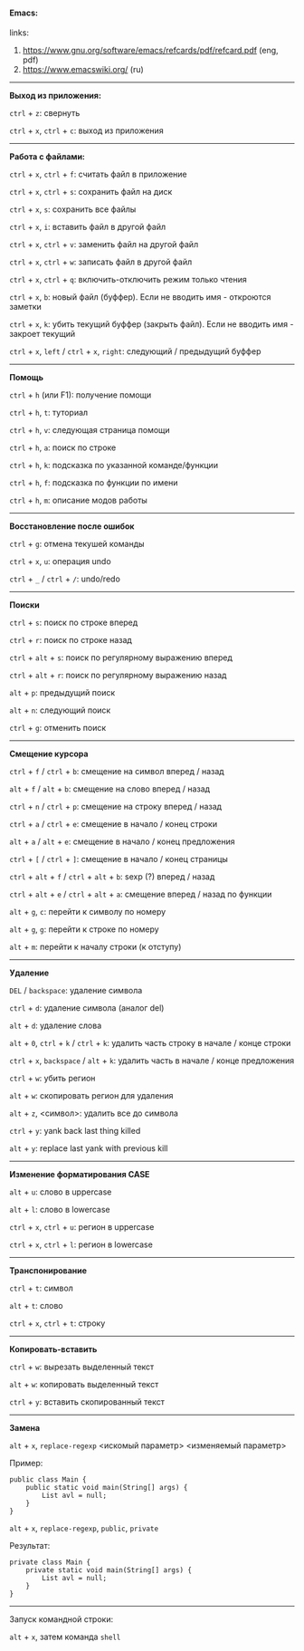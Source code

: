 #### Emacs:

links: 
1) https://www.gnu.org/software/emacs/refcards/pdf/refcard.pdf (eng, pdf)
2) https://www.emacswiki.org/ (ru)

---

**Выход из приложения:**

`ctrl` + `z`: свернуть

`ctrl` + `x`, `ctrl` + `c`: выход из приложения

---

**Работа с файлами:**

`ctrl` + `x`, `ctrl` + `f`: считать файл в приложение

`ctrl` + `x`, `ctrl` + `s`: сохранить файл на диск

`ctrl` + `x`, `s`: сохранить все файлы

`ctrl` + `x`, `i`: вставить файл в другой файл

`ctrl` + `x`, `ctrl` + `v`: заменить файл на другой файл

`ctrl` + `x`, `ctrl` + `w`: записать файл в другой файл

`ctrl` + `x`, `ctrl` + `q`: включить-отключить режим только чтения

`ctrl` + `x`, `b`: новый файл (буффер). Если не вводить имя - откроются заметки

`ctrl` + `x`, `k`: убить текущий буффер (закрыть файл). Если не вводить имя - закроет текущий

`ctrl` + `x`, `left` / `ctrl` + `x`, `right`: следующий / предыдущий буффер

---

**Помощь**

`ctrl` + `h` (или F1): получение помощи

`ctrl` + `h`, `t`: туториал

`ctrl` + `h`, `v`: следующая страница помощи

`ctrl` + `h`, `a`: поиск по строке

`ctrl` + `h`, `k`: подсказка по указанной команде/функции

`ctrl` + `h`, `f`: подсказка по функции по имени

`ctrl` + `h`, `m`: описание модов работы

---

**Восстановление после ошибок**

`ctrl` + `g`: отмена текушей команды

`ctrl` + `x`, `u`: операция undo

`ctrl` + `_` / `ctrl` + `/`: undo/redo

---

**Поиски**

`ctrl` + `s`: поиск по строке вперед

`ctrl` + `r`: поиск по строке назад

`ctrl` + `alt` + `s`: поиск по регулярному выражению вперед

`ctrl` + `alt` + `r`: поиск по регулярному выражению назад

`alt` + `p`: предыдущий поиск

`alt` + `n`: следующий поиск

`ctrl` + `g`: отменить поиск

---

**Смещение курсора**

`ctrl` + `f` / `ctrl` + `b`: смещение на символ вперед / назад

`alt` + `f` / `alt` + `b`: смещение на слово вперед / назад

`ctrl` + `n` / `ctrl` + `p`: смещение на строку вперед / назад

`ctrl` + `a` / `ctrl` + `e`: смещение в начало / конец строки

`alt` + `a` / `alt` + `e`: смещение в начало / конец предложения

`ctrl` + `[` / `ctrl` + `]`: смещение в начало / конец страницы

`ctrl` + `alt` + `f` / `ctrl` + `alt` + `b`: sexp (?) вперед / назад

`ctrl` + `alt` + `e` / `ctrl` + `alt` + `a`: смещение вперед / назад по функции

`alt` + `g`, `c`: перейти к символу по номеру

`alt` + `g`, `g`: перейти к строке по номеру

`alt` + `m`: перейти к началу строки (к отступу)

---

**Удаление**

`DEL` / `backspace`: удаление символа

`ctrl` + `d`: удаление символа (аналог del)

`alt` + `d`: удаление слова 

`alt` + `0`, `ctrl` + `k` / `ctrl` + `k`: удалить часть строку в начале / конце строки

`ctrl` + `x`, `backspace` / `alt` + `k`: удалить часть в начале / конце предложения

`ctrl` + `w`: убить регион

`alt` + `w`: скопировать регион для удаления

`alt` + `z`, <символ>: удалить все до символа

`ctrl` + `y`: yank back last thing killed

`alt` + `y`: replace last yank with previous kill

---

**Изменение форматирования CASE**

`alt` + `u`: слово в uppercase

`alt` + `l`: слово в lowercase

`ctrl` + `x`, `ctrl` + `u`: регион в uppercase

`ctrl` + `x`, `ctrl` + `l`: регион в lowercase

---

**Транспонирование**

`ctrl` + `t`: символ

`alt` + `t`: слово

`ctrl` + `x`, `ctrl` + `t`: строку

---

**Копировать-вставить**

`ctrl` + `w`: вырезать выделенный текст

`alt` + `w`: копировать выделенный текст

`ctrl` + `y`: вставить скопированный текст

---

**Замена**

`alt` + `x`, `replace-regexp` <искомый параметр> <изменяемый параметр>

Пример:

```
public class Main {
    public static void main(String[] args) {
        List avl = null;
    }
}
```
`alt` + `x`, `replace-regexp`, `public`, `private`

Результат:
```
private class Main {
    private static void main(String[] args) {
        List avl = null;
    }
}
```

---

Запуск командной строки:

`alt` + `x`, затем команда `shell`